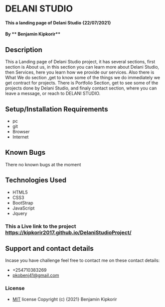 # DELANI STUDIO
#### This a landing page of Delani Studio {22/07/2021}
#### By ** Benjamin Kipkorir**
## Description
This a Landing page of Delani Studio project, it has several sections, first section is About us, in this section you can learn more about Delani Studio, then Services, here you learn how we provide our services.
Also there is What We do section ,get to know some of the things we do immediately we get contract for projects. There is Portfolio Section, get to see some of the projects done by Delani Studio, and finaly contact section, where you can leave a message, or reach to DELANI STUDIO.

## Setup/Installation Requirements
* pc
* git
* Browser
* Internet
## Known Bugs
There no known bugs at the moment
## Technologies Used
* HTML5
* CSS3
* BootStrap
* JavaScript
* Jquery
### This a Live link to the project https://kipkorir2017.github.io/DelaniStudioProject/
## Support and contact details
Incase you have challenge feel free to contact me on  these contact details:
 * +254710383269
 * pkobenj41@gmail.com

### License
* <a href="https://github.com/Kipkorir2017/DelaniStudioProject/blob/gh-pages/LICENCE">MIT</a> license 
Copyright (c) {2021} Benjamin Kipkorir
